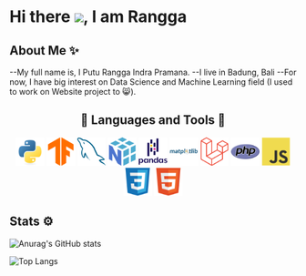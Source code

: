 # Hi there <img src="https://raw.githubusercontent.com/MartinHeinz/MartinHeinz/master/wave.gif" width="30px">, I am Rangga

## About Me ✨  
--My full name is, I Putu Rangga Indra Pramana.
--I live in Badung, Bali
--For now, I have big interest on Data Science and Machine Learning field (I used to work on Website project to 😸).

<div align="center">

## :wrench: Languages and Tools 🚀

</div>

<div align="center">
  <img src="https://github.com/devicons/devicon/blob/master/icons/python/python-original.svg" alt="python" width="50" height="50"/>
  <img src="https://github.com/devicons/devicon/blob/master/icons/tensorflow/tensorflow-original.svg" alt="tf" width="50" height="50"/>
  <img src="https://github.com/devicons/devicon/blob/master/icons/mysql/mysql-original.svg" alt="tf" width="50" height="50"/>
  <img src="https://github.com/devicons/devicon/blob/master/icons/numpy/numpy-original.svg" alt="numpy" width="50" height="50"/>
  <img src="https://github.com/devicons/devicon/blob/master/icons/pandas/pandas-original-wordmark.svg" alt="pandas" width="50" height="50"/>
  <img src="https://github.com/devicons/devicon/blob/master/icons/matplotlib/matplotlib-original-wordmark.svg" alt="matplotlib" width="50" height="50"/>
  <img src="https://github.com/devicons/devicon/blob/master/icons/laravel/laravel-original.svg" alt="laravel" width="50" height="50"/>
  <img src="https://github.com/devicons/devicon/blob/master/icons/php/php-original.svg" alt="php" width="50" height="50"/>
  <img src="https://github.com/devicons/devicon/blob/master/icons/javascript/javascript-original.svg" alt="js" width="50" height="50"/>
  <img src="https://github.com/devicons/devicon/blob/master/icons/css3/css3-original.svg" alt="css" width="50" height="50"/>
  <img src="https://github.com/devicons/devicon/blob/master/icons/html5/html5-original.svg" alt="css" width="50" height="50"/>
</div>

## Stats ⚙️
![Anurag's GitHub stats](https://github-readme-stats.vercel.app/api?username=RanggaIndra&show_icons=true&theme=dracula)

![Top Langs](https://github-readme-stats.vercel.app/api/top-langs/?username=RanggaIndra&layout=compact&theme=dracula)

